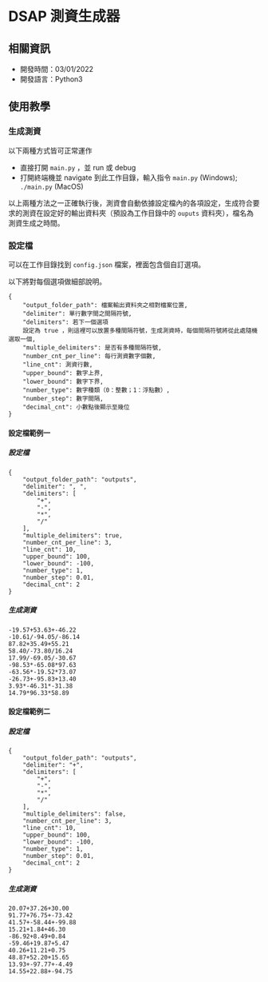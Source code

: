 # DSAP 測資生成器

## 相關資訊

- 開發時間：03/01/2022
- 開發語言：Python3

## 使用教學

### 生成測資

以下兩種方式皆可正常運作

- 直接打開 `main.py` ，並 run 或 debug
- 打開終端機並 navigate 到此工作目錄，輸入指令 `main.py` (Windows); `./main.py` (MacOS)

以上兩種方法之一正確執行後，測資會自動依據設定檔內的各項設定，生成符合要求的測資在設定好的輸出資料夾（預設為工作目錄中的 `ouputs` 資料夾），檔名為測資生成之時間。

### 設定檔

可以在工作目錄找到 `config.json` 檔案，裡面包含個自訂選項。

以下將對每個選項做細部說明。

```
{
    "output_folder_path": 檔案輸出資料夾之相對檔案位置,
    "delimiter": 單行數字間之間隔符號,
    "delimiters": 若下一個選項
    設定為 true ，則這裡可以放置多種間隔符號，生成測資時，每個間隔符號將從此處隨機選取一個,
    "multiple_delimiters": 是否有多種間隔符號,
    "number_cnt_per_line": 每行測資數字個數,
    "line_cnt": 測資行數,
    "upper_bound": 數字上界,
    "lower_bound": 數字下界,
    "number_type": 數字種類（0：整數；1：浮點數）,
    "number_step": 數字間隔,
    "decimal_cnt": 小數點後顯示至幾位
}
```

#### 設定檔範例一

##### 設定檔
```
{
    "output_folder_path": "outputs",
    "delimiter": ", ",
    "delimiters": [
        "+",
        "-",
        "*",
        "/"
    ],
    "multiple_delimiters": true,
    "number_cnt_per_line": 3,
    "line_cnt": 10,
    "upper_bound": 100,
    "lower_bound": -100,
    "number_type": 1,
    "number_step": 0.01,
    "decimal_cnt": 2
}
```
##### 生成測資

```
-19.57+53.63+-46.22
-10.61/-94.05/-86.14
87.82+35.49+55.21
58.40/-73.80/16.24
17.99/-69.05/-30.67
-98.53*-65.08*97.63
-63.56*-19.52*73.07
-26.73+-95.83+13.40
3.93*-46.31*-31.38
14.79*96.33*58.89

```

#### 設定檔範例二

##### 設定檔

```
{
    "output_folder_path": "outputs",
    "delimiter": "+",
    "delimiters": [
        "+",
        "-",
        "*",
        "/"
    ],
    "multiple_delimiters": false,
    "number_cnt_per_line": 3,
    "line_cnt": 10,
    "upper_bound": 100,
    "lower_bound": -100,
    "number_type": 1,
    "number_step": 0.01,
    "decimal_cnt": 2
}
```

##### 生成測資

```
20.07+37.26+30.00
91.77+76.75+-73.42
41.57+-58.44+-99.88
15.21+1.84+46.30
-86.92+8.49+0.84
-59.46+19.87+5.47
40.26+11.21+0.75
48.87+52.20+15.65
13.93+-97.77+-4.49
14.55+22.88+-94.75

```